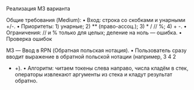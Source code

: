 Реализация М3 варианта

Общие требования (Medium):
• Вход: строка со скобками и унарными +/-.
• Приоритеты: 1) унарные; 2) ** (право-ассоц.); 3) * / // %; 4) + -.
• Ограничения: // и % только для целых; деление на ноль — ошибка.
• Проверка ошибок

M3 — Ввод в RPN (Обратная польская нотация).
• Пользователь сразу вводит выражение в обратной польской нотации (например, 3 4 2
* +).
• Алгоритм: читаем токены слева направо, числа кладём в стек, операторы извлекают
аргументы из стека и кладут результат обратно.
